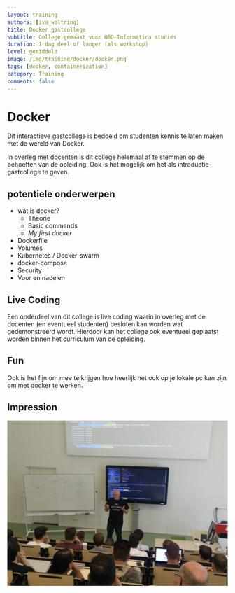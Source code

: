 ```yaml
---
layout: training
authors: [ivo_woltring]
title: Docker gastcollege
subtitle: College gemaakt voor HBO-Informatica studies
duration: 1 dag deel of langer (als workshop)
level: gemiddeld
image: /img/training/docker/docker.png
tags: [docker, containerization]
category: Training
comments: false
---
```


# Docker

Dit interactieve gastcollege is bedoeld om studenten kennis te laten maken 
met de wereld van Docker.

In overleg met docenten is dit college helemaal af te stemmen op de behoeften van
de opleiding. Ook is het mogelijk om het als introductie gastcollege te geven.

## potentiele onderwerpen

* wat is docker?
    * Theorie
    * Basic commands
    * _My first docker_
* Dockerfile
* Volumes
* Kubernetes / Docker-swarm
* docker-compose
* Security
* Voor en nadelen

## Live Coding

Een onderdeel van dit college is live coding waarin in overleg met de docenten (en eventueel studenten)
besloten kan worden wat gedemonstreerd wordt. Hierdoor kan het college ook eventueel geplaatst worden
binnen het curriculum van de opleiding.

## Fun

Ook is het fijn om mee te krijgen hoe heerlijk het ook op je lokale pc kan zijn om
met docker te werken.

## Impression

![](/img/training/docker/college_ivo.jpg)